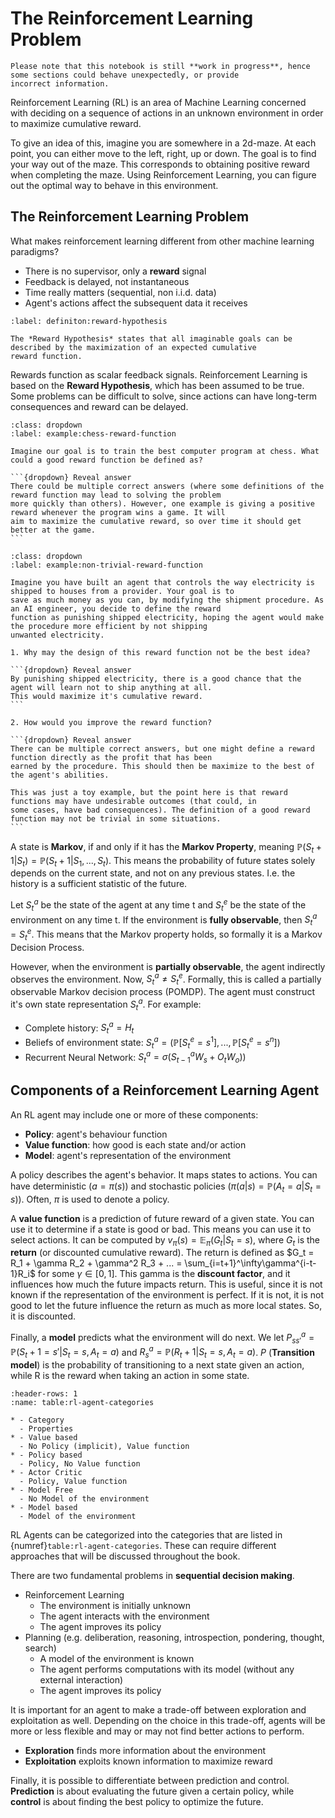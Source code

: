# The Reinforcement Learning Problem

```{warning}
Please note that this notebook is still **work in progress**, hence some sections could behave unexpectedly, or provide
incorrect information.
```

Reinforcement Learning (RL) is an area of Machine Learning concerned with deciding on a sequence of actions in an 
unknown environment in order to maximize cumulative reward.

To give an idea of this, imagine you are somewhere in a 2d-maze. At each point, you can either move to the left, right, up or down. The goal is to find your way out of the maze.
This corresponds to obtaining positive reward when completing the maze. Using Reinforcement Learning, you can figure out the optimal way to behave in this environment.

## The Reinforcement Learning Problem

What makes reinforcement learning different from other machine learning paradigms?
- There is no supervisor, only a **reward** signal
- Feedback is delayed, not instantaneous
- Time really matters (sequential, non i.i.d. data)
- Agent's actions affect the subsequent data it receives

```{prf:definition}
:label: definiton:reward-hypothesis

The *Reward Hypothesis* states that all imaginable goals can be described by the maximization of an expected cumulative
reward function.

```

Rewards function as scalar feedback signals. Reinforcement Learning is based on the **Reward Hypothesis**, which has 
been assumed to be true. Some problems can be difficult to solve, since actions can have long-term consequences and 
reward can be delayed.


````{prf:example}
:class: dropdown
:label: example:chess-reward-function

Imagine our goal is to train the best computer program at chess. What could a good reward function be defined as?

```{dropdown} Reveal answer
There could be multiple correct answers (where some definitions of the reward function may lead to solving the problem
more quickly than others). However, one example is giving a positive reward whenever the program wins a game. It will 
aim to maximize the cumulative reward, so over time it should get better at the game. 
```
````

````{prf:example}
:class: dropdown
:label: example:non-trivial-reward-function

Imagine you have built an agent that controls the way electricity is shipped to houses from a provider. Your goal is to 
save as much money as you can, by modifying the shipment procedure. As an AI engineer, you decide to define the reward 
function as punishing shipped electricity, hoping the agent would make the procedure more efficient by not shipping
unwanted electricity.

1. Why may the design of this reward function not be the best idea?

```{dropdown} Reveal answer
By punishing shipped electricity, there is a good chance that the agent will learn not to ship anything at all.
This would maximize it's cumulative reward.
```

2. How would you improve the reward function?

```{dropdown} Reveal answer
There can be multiple correct answers, but one might define a reward function directly as the profit that has been
earned by the procedure. This should then be maximize to the best of the agent's abilities.

This was just a toy example, but the point here is that reward functions may have undesirable outcomes (that could, in 
some cases, have bad consequences). The definition of a good reward function may not be trivial in some situations.
```
````

A state is **Markov**, if and only if it has the **Markov Property**, meaning $\mathbb{P}(S_t+1 | S_t) = 
\mathbb{P}(S_t+1 | S_1, ..., S_t)$. This means the probability of future states solely depends on the current state, and
not on any previous states. I.e. the history is a sufficient statistic of the future.

Let $S_t^a$ be the state of the agent at any time t and $S_t^e$ be the state of the environment on any time t. If the 
environment is **fully observable**, then $S_t^a = S_t^e$. This means that the Markov property holds, so formally it is
a Markov Decision Process.

However, when the environment is **partially observable**, the agent indirectly observes the environment. Now, 
$S_t^a \neq S_t^e$. Formally, this is called a partially observable Markov decision process (POMDP). The agent must 
construct it's own state representation $S_t^a$. For example:

- Complete history: $S_t^a = H_t$
- Beliefs of environment state: $S_t^a = (\mathbb{P}[S_t^e = s^1], ...,\mathbb{P}[S_t^e = s^n])$
- Recurrent Neural Network: $S_t^a = \sigma(S_{t-1}^a W_s + O_t W_o))$

## Components of a Reinforcement Learning Agent

An RL agent may include one or more of these components:
- **Policy**: agent's behaviour function
- **Value function**: how good is each state and/or action
- **Model**: agent's representation of the environment

A policy describes the agent's behavior. It maps states to actions. You can have deterministic ($a = \pi(s)$) and 
stochastic policies ($\pi(a | s) = \mathbb{P}(A_t = a | S_t = s)$). Often, $\pi$ is used to denote a policy.

A **value function** is a prediction of future reward of a given state. You can use it to determine if a state is good 
or bad. This means you can use it to select actions. It can be computed by $v_\pi(s) = \mathbb{E}_\pi(G_t | S_t = s)$, 
where $G_t$ is the **return** (or discounted cumulative reward). The return is defined as 
$G_t = R_1 + \gamma R_2 + \gamma^2 R_3 + ... = \sum_{i=t+1}^\infty\gamma^{i-t-1}R_i$ for some $\gamma \in [0, 1]$. 
This gamma is the **discount factor**, and it influences how much the future impacts return. This is useful, since 
it is not known if the representation of the environment is perfect. If it is not, it is not good to let the future 
influence the return as much as more local states. So, it is discounted.

Finally, a **model** predicts what the environment will do next. We let 
$P_{ss'}^a = \mathbb{P}(S_t+1 = s' | S_t = s, A_t = a)$ and $R_{s}^a = \mathbb{P}(R_t+1 | S_t = s, A_t = a)$. 
$P$ (**Transition model**) is the probability of transitioning to a next state given an action, while R is the 
reward when taking an action in some state.

```{list-table} Types of Reinforcement Learning agents
:header-rows: 1
:name: table:rl-agent-categories

* - Category
  - Properties
* - Value based
  - No Policy (implicit), Value function
* - Policy based
  - Policy, No Value function
* - Actor Critic
  - Policy, Value function
* - Model Free
  - No Model of the environment
* - Model based
  - Model of the environment
```

RL Agents can be categorized into the categories that are listed in {numref}`table:rl-agent-categories`. These can require 
different approaches that will be discussed throughout the book.

There are two fundamental problems in **sequential decision making**.
- Reinforcement Learning
  - The environment is initially unknown
  - The agent interacts with the environment
  - The agent improves its policy
- Planning (e.g. deliberation, reasoning, introspection, pondering, thought, search)
  - A model of the environment is known
  - The agent performs computations with its model (without any external interaction)
  - The agent improves its policy

It is important for an agent to make a trade-off between exploration and exploitation as well. Depending on the choice 
in this trade-off, agents will be more or less flexible and may or may not find better actions to perform.

- **Exploration** finds more information about the environment
- **Exploitation** exploits known information to maximize reward

Finally, it is possible to differentiate between prediction and control. **Prediction** is about evaluating the future 
given a certain policy, while **control** is about finding the best policy to optimize the future.